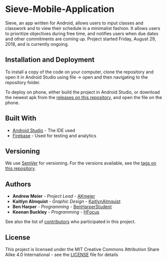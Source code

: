 # Sieve-Mobile-Application

Sieve, an app written for Android, allows users to input classes and classwork and to view their schedule in a minimalist fashion. It allows users to prioritize objectives during free time, and notifies users when due dates and other commitments are coming up. Project started Friday, August 29, 2018, and is currently ongoing.

## Installation and Deployment

To install a copy of the code on your computer, clone the repository and open it in Android Studio using file -> open and then navigating to the repository folder.

To deploy on phone, either build the project in Android Studio, or download the newest apk from the [releases on this repository](https://github.com/AKmeier/Sieve-Mobile-Application/releases), and open the file on the phone.

## Built With

* [Android Studio](https://developer.android.com/studio/) - The IDE used
* [Firebase](https://firebase.google.com/) - Used for testing and analytics

## Versioning

We use [SemVer](http://semver.org/) for versioning. For the versions available, see the [tags on this repository](https://github.com/AKmeier/Sieve-Mobile-Application/tags). 

## Authors

* **Andrew Meier** - *Project Lead* - [AKmeier](https://github.com/AKmeier)
* **Kaitlyn Almquist** - *Graphic Design* - [KaitlynAlmquist](https://github.com/KaitlynAlmquist)
* **Ben Harper** - *Programming* - [BenHarperStudent](https://github.com/BenHarperStudent)
* **Keenan Buckley** - *Programming* - [HFocus](https://github.com/HFocus)

See also the list of [contributors](https://github.com/your/project/contributors) who participated in this project.

## License

This project is licensed under the MIT Creative Commons Attribution Share Alike 4.0 International - see the [LICENSE](LICENSE) file for details
